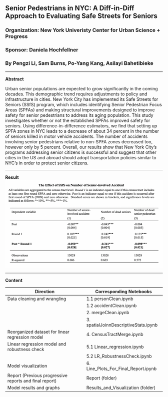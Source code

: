 ## Senior Pedestrians in NYC: A Diff-in-Diff Approach to Evaluating Safe Streets for Seniors
### Organization: New York Univeristy Center for Urban Science + Progress
### Sponsor: Daniela Hochfellner
### By Pengzi Li, Sam Burns, Po-Yang Kang, Asilayi Bahetibieke
-------------------------------------------------------------------------------------------
**Abstract**

Urban senior populations are expected to grow significantly in the coming decades. This demographic trend requires adjustments to policy and infrastructure in cities. New York City has implemented its Safe Streets for Seniors (SSfS) program, which includes identifying Senior Pedestrian Focus Areas (SPFAs) and making structural improvements designed to improve safety for senior pedestrians to address its aging population. This study investigates whether or not the established SPFAs improved safety for seniors. Using difference-in-difference estimators, we find that setting up SPFA zones in NYC leads to a decrease of about 34 percent in the number of seniors killed in motor vehicle accidents. The number of accidents involving senior pedestrians relative to non-SPFA zones decreased too, however only by 5 percent. Overall, our results show that New York City’s programs addressing senior citizens is successful  and suggest that other cities in the US and abroad should adopt transportation policies similar to NYC’s in order to protect senior citizens.

----------------------------------------------------------------------------------------------
**Result**
![Alt_text](Results_and_Visualization/Main_Result.png)

-----------------------------------------------------------------------------------------------
**Content**

|Direction                                             |Corresponding Notebooks                            |
|------------------------------------------------------|---------------------------------------------------|
|Data cleaning and wrangling                           |1.1 personClean.ipynb                              |
|                                                      |1.2 accidentClean.ipynb                            |
|                                                      |2. mergeClean.ipynb                                |
|                                                      |3. spatialJoinnDescriptiveStats.ipynb              |
|Reorganized dataset for linear regression model       |4. CensusTractMerge.ipynb                          |
|Linear regression model and robustness check          |5.1 Linear_regression.ipynb                        |
|                                                      |5.2 LR_RobustnessCheck.ipynb                       |
|Model visualization                                   |6. Line_Plots_For_Final_Report.ipynb               |
|Report (Previous progressive reports and final report)|Report (folder)                                    |
|Model results and graphs                              |Results_and_Visualization (folder)                 |
